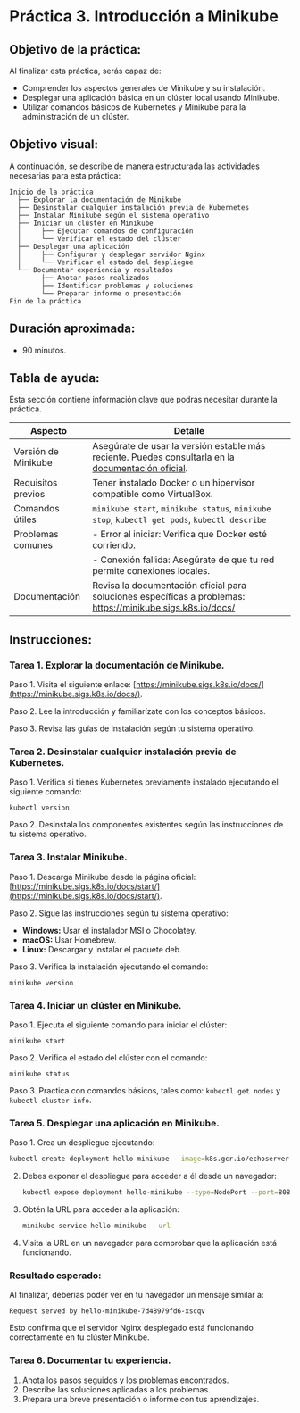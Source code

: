 # Práctica 3. Introducción a Minikube

## Objetivo de la práctica:

Al finalizar esta práctica, serás capaz de:

- Comprender los aspectos generales de Minikube y su instalación.
- Desplegar una aplicación básica en un clúster local usando Minikube.
- Utilizar comandos básicos de Kubernetes y Minikube para la administración de un clúster.

## Objetivo visual:

A continuación, se describe de manera estructurada las actividades necesarias para esta práctica:

```
Inicio de la práctica
  ├── Explorar la documentación de Minikube
  ├── Desinstalar cualquier instalación previa de Kubernetes
  ├── Instalar Minikube según el sistema operativo
  ├── Iniciar un clúster en Minikube
  │     ├── Ejecutar comandos de configuración
  │     └── Verificar el estado del clúster
  ├── Desplegar una aplicación
  │     ├── Configurar y desplegar servidor Nginx
  │     └── Verificar el estado del despliegue
  └── Documentar experiencia y resultados
        ├── Anotar pasos realizados
        ├── Identificar problemas y soluciones
        └── Preparar informe o presentación
Fin de la práctica
```

## Duración aproximada:

- 90 minutos.

## Tabla de ayuda:

Esta sección contiene información clave que podrás necesitar durante la práctica.

| Aspecto             | Detalle                                                                                                                                  |
| ------------------- | ---------------------------------------------------------------------------------------------------------------------------------------- |
| Versión de Minikube | Asegúrate de usar la versión estable más reciente. Puedes consultarla en la [documentación oficial](https://minikube.sigs.k8s.io/docs/). |
| Requisitos previos  | Tener instalado Docker o un hipervisor compatible como VirtualBox.                                                                       |
| Comandos útiles     | `minikube start`, `minikube status`, `minikube stop`, `kubectl get pods`, `kubectl describe`                                             |
| Problemas comunes   | - Error al iniciar: Verifica que Docker esté corriendo.                                                                                  |
|                     | - Conexión fallida: Asegúrate de que tu red permite conexiones locales.                                                                  |
| Documentación       | Revisa la documentación oficial para soluciones específicas a problemas: https://minikube.sigs.k8s.io/docs/                              |

## Instrucciones:

### Tarea 1. Explorar la documentación de Minikube.

Paso 1. Visita el siguiente enlace: [https://minikube.sigs.k8s.io/docs/](https://minikube.sigs.k8s.io/docs/).

Paso 2. Lee la introducción y familiarízate con los conceptos básicos.

Paso 3. Revisa las guías de instalación según tu sistema operativo.

### Tarea 2. Desinstalar cualquier instalación previa de Kubernetes.

Paso 1. Verifica si tienes Kubernetes previamente instalado ejecutando el siguiente comando:
```
kubectl version
```

Paso 2. Desinstala los componentes existentes según las instrucciones de tu sistema operativo.

### Tarea 3. Instalar Minikube.

Paso 1. Descarga Minikube desde la página oficial: [https://minikube.sigs.k8s.io/docs/start/](https://minikube.sigs.k8s.io/docs/start/).

Paso 2. Sigue las instrucciones según tu sistema operativo:

   - **Windows:** Usar el instalador MSI o Chocolatey.
   - **macOS:** Usar Homebrew.
   - **Linux:** Descargar y instalar el paquete deb.

Paso 3. Verifica la instalación ejecutando el comando:

```
minikube version
```

### Tarea 4. Iniciar un clúster en Minikube.

Paso 1. Ejecuta el siguiente comando para iniciar el clúster:

```
minikube start
```

Paso 2. Verifica el estado del clúster con el comando:

```
minikube status
```

Paso 3. Practica con comandos básicos, tales como: `kubectl get nodes` y `kubectl cluster-info`.

### Tarea 5. Desplegar una aplicación en Minikube.

Paso 1. Crea un despliegue ejecutando:
   
   ```bash
   kubectl create deployment hello-minikube --image=k8s.gcr.io/echoserver:1.4
   ```

2. Debes exponer el despliegue para acceder a él desde un navegador:
   
   ```bash
   kubectl expose deployment hello-minikube --type=NodePort --port=8080
   ```

3. Obtén la URL para acceder a la aplicación:
   
   ```bash
   minikube service hello-minikube --url
   ```

4. Visita la URL en un navegador para comprobar que la aplicación está funcionando.

### Resultado esperado:

Al finalizar, deberías poder ver en tu navegador un mensaje similar a:

```
Request served by hello-minikube-7d48979fd6-xscqv
```

Esto confirma que el servidor Nginx desplegado está funcionando correctamente en tu clúster Minikube.

### Tarea 6. Documentar tu experiencia.

1. Anota los pasos seguidos y los problemas encontrados.
2. Describe las soluciones aplicadas a los problemas.
3. Prepara una breve presentación o informe con tus aprendizajes.
